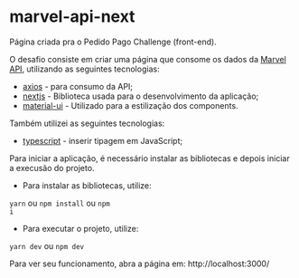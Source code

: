 # marvel-api-next

 Página criada pra o Pedido Pago Challenge (front-end).

 O desafio consiste em criar uma página que consome os dados da [Marvel API](https://developer.marvel.com/), utilizando as seguintes tecnologias:

 - [axios](https://github.com/axios/axios) - para consumo da API;
 - [nextjs](https://github.com/vercel/next.js) - Biblioteca usada para o desenvolvimento da aplicação;
 - [material-ui](https://material-ui.com/) - Utilizado para a estilização dos components.


Também utilizei as seguintes tecnologias:

- [typescript](https://www.typescriptlang.org/) - inserir tipagem em JavaScript;


Para iniciar a aplicação, é necessário instalar as bibliotecas e depois iniciar a execusão do projeto.

- Para instalar as bibliotecas, utilize:

<code>yarn</code> ou <code>npm install</code> ou <code>npm i</code>

- Para executar o projeto, utilize:

<code>yarn dev</code> ou <code>npm dev</code>

Para ver seu funcionamento, abra a página em:
http://localhost:3000/
